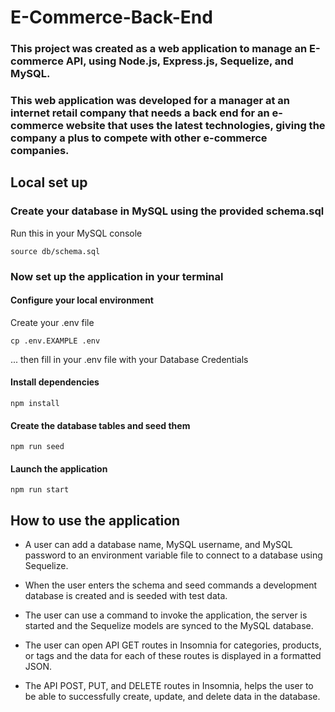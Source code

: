 # E-Commerce-Back-End

### **This project was created as a web application to manage an E-commerce API, using Node.js, Express.js, Sequelize, and MySQL.** 

### **This web application was developed for a manager at an internet retail company that needs a back end for an e-commerce website that uses the latest technologies, giving the company a plus to compete with other e-commerce companies.**

## **Local set up**

### Create your database in MySQL using the provided schema.sql

Run this in your MySQL console
```
source db/schema.sql
```

### Now set up the application in your terminal

#### Configure your local environment

Create your .env file
```
cp .env.EXAMPLE .env
```

... then fill in your .env file with your Database Credentials

#### Install dependencies
```
npm install
```

#### Create the database tables and seed them
```
npm run seed
```

#### Launch the application
```
npm run start
```

## **How to use the application**

* A user can add a database name, MySQL username, and MySQL password to an environment variable file to connect to a database using Sequelize.

* When the user enters the schema and seed commands a development database is created and is seeded with test data.

* The user can use a command to invoke the application, the server is started and the Sequelize models are synced to the MySQL database.

* The user can open API GET routes in Insomnia for categories, products, or tags and the data for each of these routes is displayed in a formatted JSON.

* The API POST, PUT, and DELETE routes in Insomnia, helps the user to be able to successfully create, update, and delete data in the database.